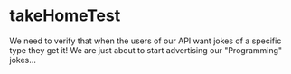 # takeHomeTest
We need to verify that when the users of our API want jokes of a specific type they get it!  We are just about to start advertising our "Programming" jokes…
